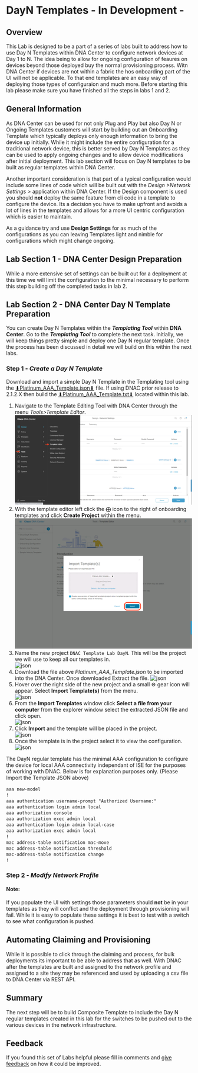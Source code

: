 # DayN Templates - In Development -
## Overview
This Lab is designed to be a part of a series of labs built to address how to use Day N Templates within DNA Center to configure network devices at Day 1 to N. The idea being to allow for ongoing configuration of feaures on devices beyond those deployed buy the normal provisioning process. Witn DNA Center if devices are not within a fabric the hos onboarding part of the UI will not be applicable. To that end templates are an easy way of deploying those types of configuraion and much more. Before starting this lab please make sure you have finished all the steps in labs 1 and 2.

## General Information
As DNA Center can be used for not only Plug and Play but also Day N or Ongoing Templates customers will start by building out an Onboarding Template which typically deploys only enough information to bring the device up initially. While it might include the entire configuration for a traditional network device, this is better served by Day N Templates as they can be used to apply ongoing changes and to allow device modifications after initial deployment. This lab section will focus on Day N templates to be built as regular templates within DNA Center.

Another important consideration is that part of a typical configuration would include some lines of code which will be built out with the *Design >Network Settings >* application within DNA Center. If the Design component is used you should **not** deploy the same feature from cli code in a template to configure the device. Its a decision you have to make upfront and avoids a lot of lines in the templates and allows for a more UI centric configuration which is easier to maintain. 

As a guidance try and use **Design Settings** for as much of the configurations as you can leaving Templates light and nimble for configurations which might change ongoing.

## Lab Section 1 - DNA Center Design Preparation
While a more extensive set of settings can be built out for a deployment at this time we will limit the configuration to the minimal necessary to perform this step building off the completed tasks in lab 2.

## Lab Section 2 - DNA Center Day N Template Preparation
You can create Day N Templates within the ***Templating Tool*** within **DNA Center**. Go to the ***Templating Tool*** to complete the next task. Initially, we will keep things pretty simple and deploy one Day N regular template. Once the process has been discussed in detail we will build on this within the next labs. 

### Step 1 - ***Create a Day N Template***
Download and import a simple Day N Template in the Templating tool using the <a href="https://minhaskamal.github.io/DownGit/#/home?url=https://github.com/kebaldwi/DNAC-TEMPLATES/blob/master/LABS/LAB3-DayN-Template/templates/2125templates/Platinum_AAA_Template.json">⬇︎Platinum_AAA_Template.json⬇︎</a> file. If using DNAC prior release to 2.1.2.X then build the <a href="https://minhaskamal.github.io/DownGit/#/home?url=https://github.com/kebaldwi/DNAC-TEMPLATES/blob/master/LABS/LAB3-DayN-Template/templates/Platinum_AAA_Template.txt">⬇︎Platinum_AAA_Template.txt⬇︎</a> located within this lab. 

1. Navigate to the Template Editing Tool with DNA Center through the menu *Tools>Template Editor*.
   ![json](./images/DNAC-NavigateTemplate.png?raw=true "Import JSON")
2. With the template editor left click the ⨁ icon to the right of onboarding templates and click **Create Project** within the menu.  
   ![json](./images/DNAC-TemplateImport.png?raw=true "Import JSON")
3. Name the new project `DNAC Template Lab DayN`. This will be the project we will use to keep all our templates in.   
   ![json](./images/DNAC-TemplateSelection.png?raw=true "Import JSON")
4. Download the file above *Platinum_AAA_Template.json* to be imported into the DNA Center. Once downloaded Extract the file.
   ![json](./images/DNAC-TemplatedSelected.png?raw=true "Import JSON")
5. Hover over the right side of the new project and a small ⚙ gear icon will appear. Select **Import Template(s)** from the menu.   
   ![json](./images/DNAC-TemplatedSelected.png?raw=true "Import JSON")
6. From the **Import Templates** window click **Select a file from your computer** from the explorer window select the extracted JSON file and click open.   
   ![json](./images/DNAC-TemplatedSelected.png?raw=true "Import JSON")
7. Click **Import** and the template will be placed in the project.   
   ![json](./images/DNAC-TemplatedSelected.png?raw=true "Import JSON")
8. Once the template is in the project select it to view the configuration.
   ![json](./images/DNAC-TemplatedSelected.png?raw=true "Import JSON")

The DayN regular template has the minimal AAA configuration to configure the device for local AAA connectivity independant of ISE for the purposes of working with DNAC. Below is for explanation purposes only. (Please Import the Template JSON above)

```
aaa new-model
!
aaa authentication username-prompt "Authorized Username:"
aaa authentication login admin local
aaa authorization console
aaa authorization exec admin local
aaa authentication login admin local-case
aaa authorization exec admin local 
!
mac address-table notification mac-move
mac address-table notification threshold
mac-address-table notification change
!
```
### Step 2 - ***Modify Network Profile***



#### Note:
If you populate the UI with settings those parameters should **not** be in your templates as they will conflict and the deployment through provisioning will fail. While it is easy to populate these settings it is best to test with a switch to see what configuration is pushed.

## Automating Claiming and Provisioning
While it is possible to click through the claiming and process, for bulk deployments its important to be able to address that as well. With DNAC after the templates are built and assigned to the network profile and assigned to a site they may be referenced and used by uploading a csv file to DNA Center via REST API.

## Summary
The next step will be to build Composite Template to include the Day N regular templates created in this lab for the switches to be pushed out to the various devices in the network infrastructure. 

## Feedback
If you found this set of Labs helpful please fill in comments and [give feedback](https://app.smartsheet.com/b/form/f75ce15c2053435283a025b1872257fe) on how it could be improved.

